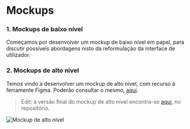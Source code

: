 # Mockups

### 1. Mockups de baixo nível

Começamos por desenvolver um mockup de baixo nível em papel, para discutir possíveis abordagens nisto da reformulação da interface de utilizador.



### 2. Mockups de alto nivel

Temos vindo a desenvolver um mockup de alto nível, com recurso à ferramente Figma. Poderão consultar o mesmo, [aqui](https://www.figma.com/file/VnTLvek8JLgwwZ7qkDhXMf/Untitled?type=design&node-id=0%3A1&mode=design&t=R9X4445xgtK8VIam-1).

> Edit: a versão final do mockup de alto nível encontra-se [aqui](/img/mockup_alto_nivel.png), no repositório.

![Mockup de alto nível](/img/mockup_alto_nivel.png)